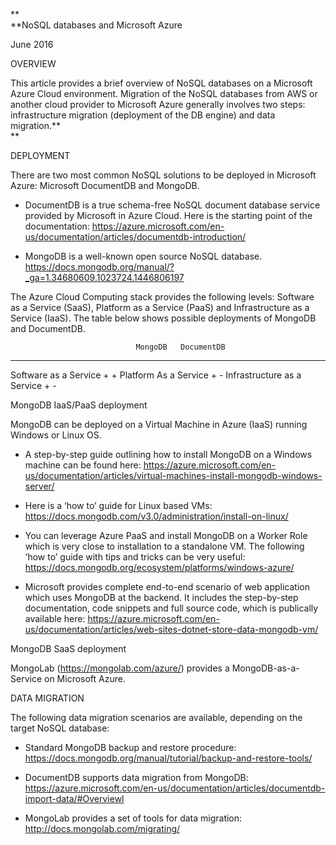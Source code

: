 **\
**NoSQL databases and Microsoft Azure

June 2016

OVERVIEW

This article provides a brief overview of NoSQL databases on a Microsoft
Azure Cloud environment. Migration of the NoSQL databases from AWS or
another cloud provider to Microsoft Azure generally involves two steps:
infrastructure migration (deployment of the DB engine) and data
migration.**\
**

DEPLOYMENT

There are two most common NoSQL solutions to be deployed in Microsoft
Azure: Microsoft DocumentDB and MongoDB.

-   DocumentDB is a true schema-free NoSQL document database service
    provided by Microsoft in Azure Cloud. Here is the starting point of
    the documentation:
    <https://azure.microsoft.com/en-us/documentation/articles/documentdb-introduction/>

-   MongoDB is a well-known open source NoSQL database.
    <https://docs.mongodb.org/manual/?_ga=1.34680609.1023724.1446806197>

The Azure Cloud Computing stack provides the following levels: Software
as a Service (SaaS), Platform as a Service (PaaS) and Infrastructure as
a Service (IaaS). The table below shows possible deployments of MongoDB
and DocumentDB.

                                MongoDB   DocumentDB
  ----------------------------- --------- ------------
  Software as a Service         +         +
  Platform As a Service         +         -
  Infrastructure as a Service   +         -

MongoDB IaaS/PaaS deployment

MongoDB can be deployed on a Virtual Machine in Azure (IaaS) running
Windows or Linux OS.

-   A step-by-step guide outlining how to install MongoDB on a Windows
    machine can be found here:
    <https://azure.microsoft.com/en-us/documentation/articles/virtual-machines-install-mongodb-windows-server/>

-   Here is a ‘how to’ guide for Linux based VMs:
    <https://docs.mongodb.com/v3.0/administration/install-on-linux/>

-   You can leverage Azure PaaS and install MongoDB on a Worker Role
    which is very close to installation to a standalone VM. The
    following ‘how to’ guide with tips and tricks can be very useful:
    <https://docs.mongodb.org/ecosystem/platforms/windows-azure/>

-   Microsoft provides complete end-to-end scenario of web application
    which uses MongoDB at the backend. It includes the step-by-step
    documentation, code snippets and full source code, which is
    publically available here:
    <https://azure.microsoft.com/en-us/documentation/articles/web-sites-dotnet-store-data-mongodb-vm/>

MongoDB SaaS deployment

MongoLab (<https://mongolab.com/azure/>) provides a MongoDB-as-a-Service
on Microsoft Azure.

DATA MIGRATION

The following data migration scenarios are available, depending on the
target NoSQL database:

-   Standard MongoDB backup and restore procedure:
    <https://docs.mongodb.org/manual/tutorial/backup-and-restore-tools/>

-   DocumentDB supports data migration from MongoDB:
    <https://azure.microsoft.com/en-us/documentation/articles/documentdb-import-data/#Overviewl>

-   MongoLab provides a set of tools for data migration:
    <http://docs.mongolab.com/migrating/>
